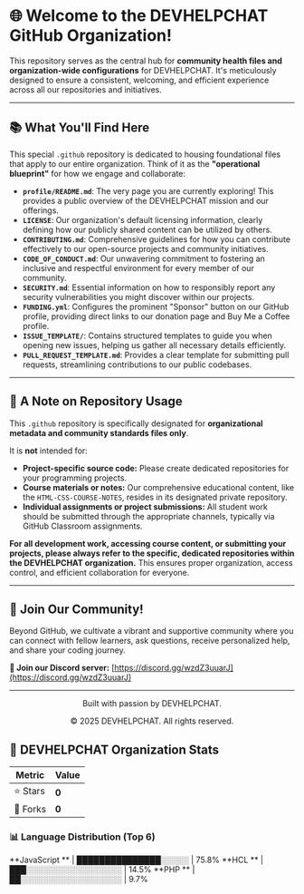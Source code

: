 # 🌐 Welcome to the DEVHELPCHAT GitHub Organization!

This repository serves as the central hub for **community health files and organization-wide configurations** for DEVHELPCHAT. It's meticulously designed to ensure a consistent, welcoming, and efficient experience across all our repositories and initiatives.

---

## 📚 What You'll Find Here

This special `.github` repository is dedicated to housing foundational files that apply to our entire organization. Think of it as the **"operational blueprint"** for how we engage and collaborate:

* **`profile/README.md`**: The very page you are currently exploring! This provides a public overview of the DEVHELPCHAT mission and our offerings.
* **`LICENSE`**: Our organization's default licensing information, clearly defining how our publicly shared content can be utilized by others.
* **`CONTRIBUTING.md`**: Comprehensive guidelines for how you can contribute effectively to our open-source projects and community initiatives.
* **`CODE_OF_CONDUCT.md`**: Our unwavering commitment to fostering an inclusive and respectful environment for every member of our community.
* **`SECURITY.md`**: Essential information on how to responsibly report any security vulnerabilities you might discover within our projects.
* **`FUNDING.yml`**: Configures the prominent "Sponsor" button on our GitHub profile, providing direct links to our donation page and Buy Me a Coffee profile.
* **`ISSUE_TEMPLATE/`**: Contains structured templates to guide you when opening new issues, helping us gather all necessary details efficiently.
* **`PULL_REQUEST_TEMPLATE.md`**: Provides a clear template for submitting pull requests, streamlining contributions to our public codebases.

---

## 📌 A Note on Repository Usage

This `.github` repository is specifically designated for **organizational metadata and community standards files only**.

It is **not** intended for:
* **Project-specific source code:** Please create dedicated repositories for your programming projects.
* **Course materials or notes:** Our comprehensive educational content, like the `HTML-CSS-COURSE-NOTES`, resides in its designated private repository.
* **Individual assignments or project submissions:** All student work should be submitted through the appropriate channels, typically via GitHub Classroom assignments.

**For all development work, accessing course content, or submitting your projects, please always refer to the specific, dedicated repositories within the DEVHELPCHAT organization.** This ensures proper organization, access control, and efficient collaboration for everyone.

---

## 🤝 Join Our Community!

Beyond GitHub, we cultivate a vibrant and supportive community where you can connect with fellow learners, ask questions, receive personalized help, and share your coding journey.

**🔗 Join our Discord server:** [https://discord.gg/wzdZ3uuarJ](https://discord.gg/wzdZ3uuarJ)

---

<p align="center">Built with passion by DEVHELPCHAT.</p>
<p align="center">&copy; 2025 DEVHELPCHAT. All rights reserved.</p>


<!-- STATS-START -->
## 🚀 DEVHELPCHAT Organization Stats

| Metric        | Value          |
| ------------- | -------------- |
| ⭐ Stars      | **0** |
| 🍴 Forks      | **0** |

### 📊 Language Distribution (Top 6)

**JavaScript  ** | ███████████████░░░░░ | 75.8%
**HCL         ** | ███░░░░░░░░░░░░░░░░░ | 14.5%
**PHP         ** | ██░░░░░░░░░░░░░░░░░░ | 9.7%
<!-- STATS-END -->
